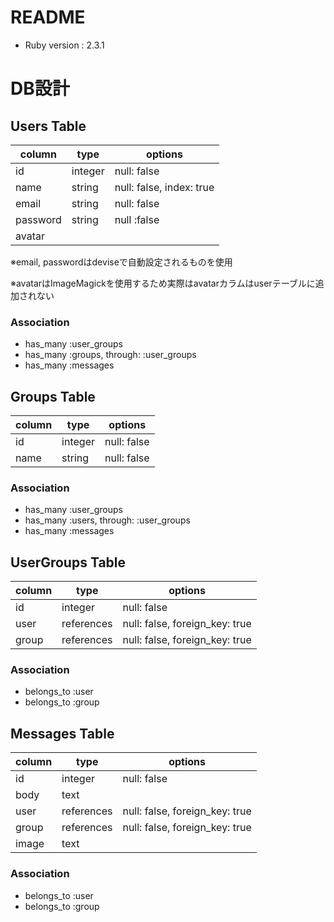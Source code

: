 # README

- Ruby version : 2.3.1

# DB設計

## Users Table

|column|type|options|
|------|----|-------|
|id|integer|null: false|
|name|string|null: false, index: true|
|email|string|null: false|
|password|string|null :false|
|avatar|||

※email, passwordはdeviseで自動設定されるものを使用

※avatarはImageMagickを使用するため実際はavatarカラムはuserテーブルに追加されない

### Association

- has_many :user_groups
- has_many :groups, through: :user_groups
- has_many :messages



## Groups Table

|column|type|options|
|------|----|-------|
|id|integer|null: false|
|name|string|null: false|

### Association

- has_many :user_groups
- has_many :users, through: :user_groups
- has_many :messages



## UserGroups Table

|column|type|options|
|------|----|-------|
|id|integer|null: false|
|user|references|null: false, foreign_key: true|
|group|references|null: false, foreign_key: true|

### Association

- belongs_to :user
- belongs_to :group



## Messages Table

|column|type|options|
|------|----|-------|
|id|integer|null: false|
|body|text|
|user|references|null: false, foreign_key: true|
|group|references|null: false, foreign_key: true|
|image|text||

### Association

- belongs_to :user
- belongs_to :group
